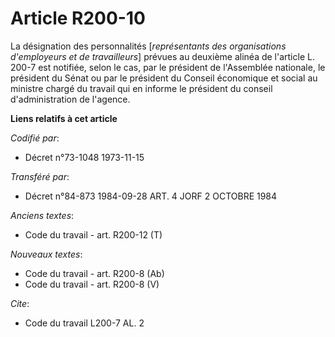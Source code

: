 # Article R200-10

La désignation des personnalités [*représentants des organisations d'employeurs et de travailleurs*] prévues au deuxième
alinéa de l'article L. 200-7 est notifiée, selon le cas, par le président de l'Assemblée nationale, le président du Sénat ou
par le président du Conseil économique et social au ministre chargé du travail qui en informe le président du conseil
d'administration de l'agence.

**Liens relatifs à cet article**

_Codifié par_:

  - Décret n°73-1048 1973-11-15

_Transféré par_:

  - Décret n°84-873 1984-09-28 ART. 4 JORF 2 OCTOBRE 1984

_Anciens textes_:

  - Code du travail - art. R200-12 (T)

_Nouveaux textes_:

  - Code du travail - art. R200-8 (Ab)
  - Code du travail - art. R200-8 (V)

_Cite_:

  - Code du travail L200-7 AL. 2
